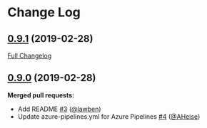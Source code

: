 # Change Log

## [0.9.1](https://github.com/bakdata/generic-avro-reflect/tree/0.9.1) (2019-02-28)
[Full Changelog](https://github.com/bakdata/generic-avro-reflect/compare/0.9.0...0.9.1)


## [0.9.0](https://github.com/bakdata/generic-avro-reflect/tree/0.9.0) (2019-02-28)

**Merged pull requests:**

- Add README [\#3](https://github.com/bakdata/generic-avro-reflect/pull/3) ([@lawben](https://github.com/lawben))
- Update azure\-pipelines.yml for Azure Pipelines [\#4](https://github.com/bakdata/generic-avro-reflect/pull/4) ([@AHeise](https://github.com/AHeise))
